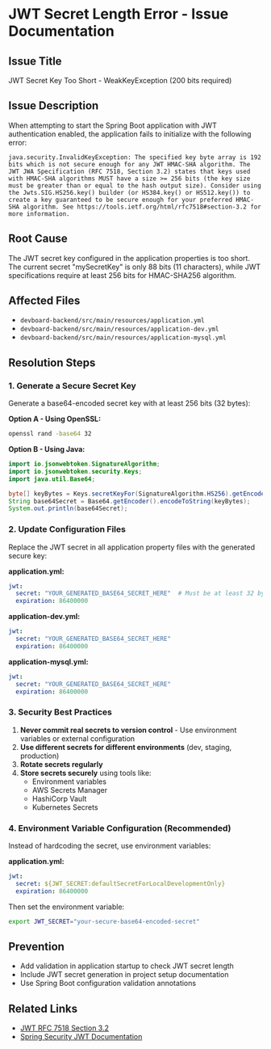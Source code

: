# JWT Secret Length Error - Issue Documentation

## Issue Title
JWT Secret Key Too Short - WeakKeyException (200 bits required)

## Issue Description
When attempting to start the Spring Boot application with JWT authentication enabled, the application fails to initialize with the following error:

```
java.security.InvalidKeyException: The specified key byte array is 192 bits which is not secure enough for any JWT HMAC-SHA algorithm. The JWT JWA Specification (RFC 7518, Section 3.2) states that keys used with HMAC-SHA algorithms MUST have a size >= 256 bits (the key size must be greater than or equal to the hash output size). Consider using the Jwts.SIG.HS256.key() builder (or HS384.key() or HS512.key()) to create a key guaranteed to be secure enough for your preferred HMAC-SHA algorithm. See https://tools.ietf.org/html/rfc7518#section-3.2 for more information.
```

## Root Cause
The JWT secret key configured in the application properties is too short. The current secret "mySecretKey" is only 88 bits (11 characters), while JWT specifications require at least 256 bits for HMAC-SHA256 algorithm.

## Affected Files
- `devboard-backend/src/main/resources/application.yml`
- `devboard-backend/src/main/resources/application-dev.yml`
- `devboard-backend/src/main/resources/application-mysql.yml`

## Resolution Steps

### 1. Generate a Secure Secret Key
Generate a base64-encoded secret key with at least 256 bits (32 bytes):

**Option A - Using OpenSSL:**
```bash
openssl rand -base64 32
```

**Option B - Using Java:**
```java
import io.jsonwebtoken.SignatureAlgorithm;
import io.jsonwebtoken.security.Keys;
import java.util.Base64;

byte[] keyBytes = Keys.secretKeyFor(SignatureAlgorithm.HS256).getEncoded();
String base64Secret = Base64.getEncoder().encodeToString(keyBytes);
System.out.println(base64Secret);
```

### 2. Update Configuration Files
Replace the JWT secret in all application property files with the generated secure key:

**application.yml:**
```yaml
jwt:
  secret: "YOUR_GENERATED_BASE64_SECRET_HERE"  # Must be at least 32 bytes when decoded
  expiration: 86400000
```

**application-dev.yml:**
```yaml
jwt:
  secret: "YOUR_GENERATED_BASE64_SECRET_HERE"
  expiration: 86400000
```

**application-mysql.yml:**
```yaml
jwt:
  secret: "YOUR_GENERATED_BASE64_SECRET_HERE"
  expiration: 86400000
```

### 3. Security Best Practices
1. **Never commit real secrets to version control** - Use environment variables or external configuration
2. **Use different secrets for different environments** (dev, staging, production)
3. **Rotate secrets regularly**
4. **Store secrets securely** using tools like:
   - Environment variables
   - AWS Secrets Manager
   - HashiCorp Vault
   - Kubernetes Secrets

### 4. Environment Variable Configuration (Recommended)
Instead of hardcoding the secret, use environment variables:

**application.yml:**
```yaml
jwt:
  secret: ${JWT_SECRET:defaultSecretForLocalDevelopmentOnly}
  expiration: 86400000
```

Then set the environment variable:
```bash
export JWT_SECRET="your-secure-base64-encoded-secret"
```

## Prevention
- Add validation in application startup to check JWT secret length
- Include JWT secret generation in project setup documentation
- Use Spring Boot configuration validation annotations

## Related Links
- [JWT RFC 7518 Section 3.2](https://tools.ietf.org/html/rfc7518#section-3.2)
- [Spring Security JWT Documentation](https://docs.spring.io/spring-security/reference/servlet/oauth2/resource-server/jwt.html)